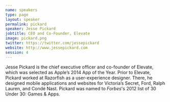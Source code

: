 ```yaml
---
name: speakers
type: page
layout: speaker
permalink: pickard
speaker: Jesse Pickard
jobtitle: CEO and Co-Founder, Elevate
image: pickard.png
twitter: https://twitter.com/jessepickard
website: http://www.jessepickard.com
session: 4
---
```

Jesse Pickard is the chief executive officer and co-founder of Elevate, which was selected as Apple’s 2014 App of the Year. Prior to Elevate, Pickard worked at Razorfish as a user-experience designer. There, he designed mobile applications and websites for Victoria’s Secret, Ford, Ralph Lauren, and Condé Nast. Pickard was named to <em>Forbes</em>'s 2012 list of 30 Under 30: Games & Apps.